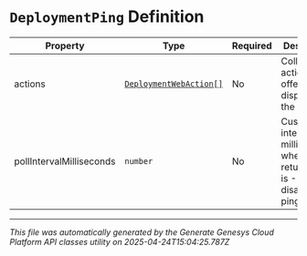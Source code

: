 # `DeploymentPing` Definition

| Property | Type | Required | Description |
|----------|------|----------|-------------|
| actions | [`DeploymentWebAction[]`](deploymentwebaction-definition.md) | No | Collection of actions to be offered or displayed to the visitor. |
| pollIntervalMilliseconds | `number` | No | Custom poll interval in milliseconds; when the return value is -1, disable pings. |

---

*This file was automatically generated by the Generate Genesys Cloud Platform API classes utility on 2025-04-24T15:04:25.787Z*